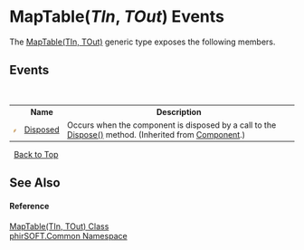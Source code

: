 # MapTable(*TIn*, *TOut*) Events
 

The <a href="ec2ec319-d784-3b65-a9cd-ae2e8df998a7">MapTable(TIn, TOut)</a> generic type exposes the following members.


## Events
&nbsp;<table><tr><th></th><th>Name</th><th>Description</th></tr><tr><td>![Public event](media/pubevent.gif "Public event")</td><td><a href="http://msdn2.microsoft.com/en-us/library/adz0f023" target="_blank">Disposed</a></td><td>
Occurs when the component is disposed by a call to the <a href="http://msdn2.microsoft.com/en-us/library/3cc9y48w" target="_blank">Dispose()</a> method.
 (Inherited from <a href="http://msdn2.microsoft.com/en-us/library/9wbadbce" target="_blank">Component</a>.)</td></tr></table>&nbsp;
<a href="#maptable(*tin*,-*tout*)-events">Back to Top</a>

## See Also


#### Reference
<a href="ec2ec319-d784-3b65-a9cd-ae2e8df998a7">MapTable(TIn, TOut) Class</a><br /><a href="e822f0a1-f524-76ce-c72d-9a62b8c4e673">phirSOFT.Common Namespace</a><br />